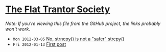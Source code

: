 [The Flat Trantor Society](http://the-flat-trantor-society.blogspot.com/)
===

*Note: If you're viewing this file from the GitHub project, the links probably won't work.*

- `Mon 2012-03-05` [No, strncpy() is not a "safer" strcpy()](002-strncpy.html)
- `Fri 2012-01-13` [First post](001-first-post.html)
